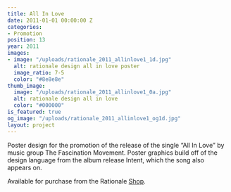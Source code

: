 ```yaml
---
title: All In Love
date: 2011-01-01 00:00:00 Z
categories:
- Promotion
position: 13
year: 2011
images:
- image: "/uploads/rationale_2011_allinlove1_1d.jpg"
  alt: rationale design all in love poster
  image_ratio: 7-5
  color: "#8e8e8e"
thumb_image:
  image: "/uploads/rationale_2011_allinlove1_0a.jpg"
  alt: rationale design all in love
  color: "#000000"
is_featured: true
og_image: "/uploads/rationale_2011_allinlove1_og1d.jpg"
layout: project
---
```


Poster design for the promotion of the release of the single “All In Love” by music group The Fascination Movement. Poster graphics build off of the design language from the album release Intent, which the song also appears on.

Available for purchase from the Rationale [Shop](https://rationale-design.com/shop/all-in-love-poster/).